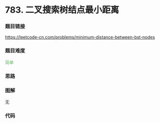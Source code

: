 # 783. 二叉搜索树结点最小距离

### 题目链接

https://leetcode-cn.com/problems/minimum-distance-between-bst-nodes

### 题目难度

<font color=#5CB85C>简单</font>

### 思路



### 图解

无

### 代码

```python
```